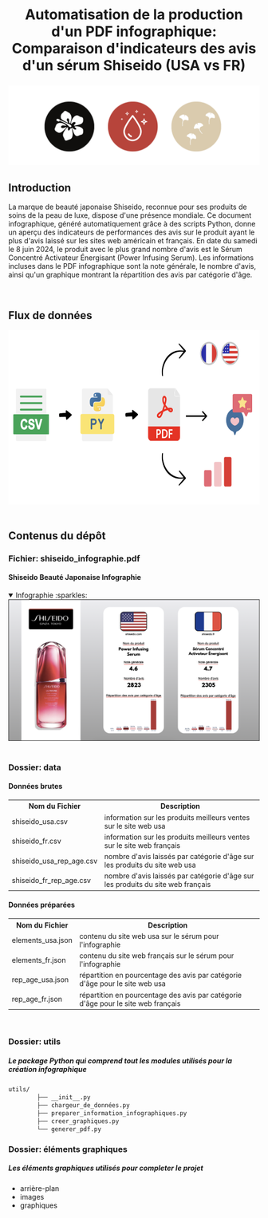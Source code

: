 <h1 align="center">
	Automatisation de la production d'un PDF infographique: Comparaison d'indicateurs des avis d'un sérum Shiseido (USA vs FR)
</h1>

<h3 align="center">
	<img src="https://github.com/DOCUVESTA/shiseido_skincare_usa_fr_infographics/blob/329728b66cd969188ffced3427c0088fa25bdb95/%C3%A9l%C3%A9ments%20graphiques/header.png"/>
</h3>

## Introduction
La marque de beauté japonaise Shiseido, reconnue pour ses produits de soins de la peau de luxe, dispose d'une présence mondiale. Ce document infographique, généré automatiquement grâce à des scripts Python, donne un aperçu des indicateurs de performances des avis sur le produit ayant le plus d'avis laissé sur les sites web américain et français. En date du samedi le 8 juin 2024, le produit avec le plus grand nombre d'avis est le Sérum Concentré Activateur Énergisant (Power Infusing Serum). Les informations incluses dans le PDF infographique sont la note générale, le nombre d'avis, ainsi qu'un graphique montrant la répartition des avis par catégorie d'âge.

<br>

## Flux de données
<div align="center"">
  <img src="https://github.com/DOCUVESTA/shiseido_skincare_usa_fr_infographics/blob/6cb6001d8cd1064f279b8774262028f89afe9b56/%C3%A9l%C3%A9ments%20graphiques/flux_de_donnees.png" alt="flow" width="655" height="350" />
</div>

<br>

## Contenus du dépôt
### Fichier: shiseido_infographie.pdf
#### Shiseido Beauté Japonaise Infographie
<details open>
<summary>Infographie :sparkles:</summary>
<div align="center"">
  <img src="https://github.com/DOCUVESTA/shiseido_skincare_usa_fr_infographics/blob/0bd23f94bbf2b62c5f6505b96ae359da40098407/%C3%A9l%C3%A9ments%20graphiques/shiseido_infographie.png" alt="preview"/>
</div>
</details>

<br>

### Dossier: data
#### Données brutes
<table style="width:100%">
    <tr>
        <th>Nom du Fichier</th>
        <th>Description</th>
    </tr>
    <tr>
        <td>shiseido_usa.csv</td>
        <td>information sur les produits meilleurs ventes sur le site web usa</td>
    </tr>
    <tr>
        <td>shiseido_fr.csv</td>
        <td>information sur les produits meilleurs ventes sur le site web français</td>
    </tr>
    <tr>
        <td>shiseido_usa_rep_age.csv</td>
        <td>nombre d'avis laissés par catégorie d'âge sur les produits du site web usa</td>
    </tr>
    <tr>
        <td>shiseido_fr_rep_age.csv</td>
        <td>nombre d'avis laissés par catégorie d'âge sur les produits du site web français</td>
    </tr>
</table>


#### Données préparées
<table style="width:100%">
    <tr>
        <th>Nom du Fichier</th>
        <th>Description</th>
    </tr>
    <tr>
        <td>elements_usa.json</td>
        <td>contenu du site web usa sur le sérum pour l'infographie</td>
    </tr>
    <tr>
        <td>elements_fr.json</td>
        <td>contenu du site web français sur le sérum pour l'infographie</td>
    </tr>
    <tr>
        <td>rep_age_usa.json</td>
        <td>répartition en pourcentage des avis par catégorie d'âge pour le site web usa</td>
    </tr>
    <tr>
        <td>rep_age_fr.json</td>
        <td>répartition en pourcentage des avis par catégorie d'âge pour le site web français</td>
    </tr>
</table>
<br>

### Dossier: utils
##### Le package Python qui comprend tout les modules utilisés pour la création infographique
```
utils/
        ├── __init__.py
        ├── chargeur_de_données.py
        ├── preparer_information_infographiques.py
        ├── creer_graphiques.py
        └── generer_pdf.py

```
### Dossier: éléments graphiques
##### Les éléments graphiques utilisés pour completer le projet
- arrière-plan
- images
- graphiques
